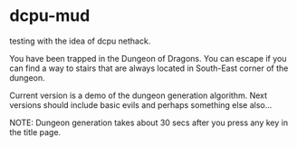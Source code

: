 # dcpu-mud
testing with the idea of dcpu nethack.

You have been trapped in the Dungeon of Dragons. You can escape if you
can find a way to stairs that are always located in South-East corner
of the dungeon.

Current version is a demo of the dungeon generation algorithm. Next
versions should include basic evils and perhaps something else also...

NOTE: Dungeon generation takes about 30 secs after you press any key
in the title page.

